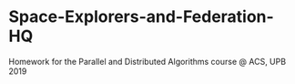 # Space-Explorers-and-Federation-HQ
Homework for the Parallel and Distributed Algorithms course @ ACS, UPB 2019
